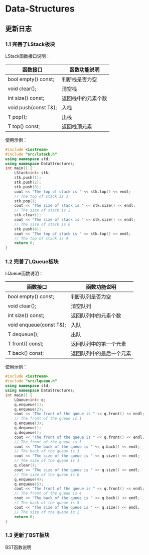 # Data-Structures

## 更新日志

### 1.1 完善了LStack板块

LStack函数接口说明：

| 函数接口             | 函数功能说明       |
| -------------------- | ------------------ |
| bool empty() const;  | 判断栈是否为空     |
| void clear();        | 清空栈             |
| int size() const;    | 返回栈中的元素个数 |
| void push(const T&); | 入栈               |
| T pop();             | 出栈               |
| T top() const; | 返回栈顶元素 |

使用示例：

```cpp
#include <iostream>
#include "src/lstack.h"
using namespace std;
using namespace DataStructures;
int main() {
    LStack<int> stk;
    stk.push(1);
    stk.push(2);
    stk.push(3);
    cout << "The top of stack is " << stk.top() << endl;
    // The top of stack is 3
    stk.pop();
    cout << "The size of stack is " << stk.size() << endl;
    // The size of stack is 2
    stk.clear();
    cout << "The size of stack is " << stk.size() << endl;
    // The size of stack is 0
    stk.push(4);
    cout << "The top of stack is " << stk.top() << endl;
    // The top of stack is 4
    return 0;
}
```

### 1.2 完善了LQueue板块

LQueue函数说明：

| 函数接口                | 函数功能说明             |
| ----------------------- | ------------------------ |
| bool empty() const;     | 判断队列是否为空         |
| void clear();           | 清空队列                 |
| int size() const;       | 返回队列中的元素个数     |
| void enqueue(const T&); | 入队                     |
| T dequeue();            | 出队                     |
| T front() const;        | 返回队列中的第一个元素   |
| T back() const;         | 返回队列中的最后一个元素 |

使用示例：

```cpp
#include <iostream>
#include "src/lqueue.h"
using namespace std;
using namespace DataStructures;
int main() {
    LQueue<int> q;
    q.enqueue(1);
    q.enqueue(2);
    cout << "The front of the queue is " << q.front() << endl;
    // The front of the queue is 1
    q.enqueue(3);
    q.dequeue();
    q.dequeue();
    cout << "The front of the queue is " << q.front() << endl;
    // The front of the queue is 3
    cout << "The back of the queue is " << q.back() << endl;
    // The back of the queue is 3
    cout << "The size of the queue is " << q.size() << endl;
    // The size of the queue is 1
    q.clear();
    cout << "The size of the queue is " << q.size() << endl;
    // The size of the queue is 0
    q.enqueue(4);
    q.enqueue(5);
    cout << "The front of the queue is " << q.front() << endl;
    // The front of the queue is 4
    cout << "The back of the queue is " << q.back() << endl;
    // The back of the queue is 5
    cout << "The size of the queue is " << q.size() << endl;
    // The size of the queue is 2
    return 0;
}
```

### 1.3 更新了BST板块

BST函数说明

